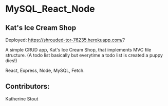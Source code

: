 # MySQL_React_Node
## Kat's Ice Cream Shop

Deployed: https://shrouded-tor-76235.herokuapp.com/?

A simple CRUD app, Kat's Ice Cream Shop, that implements MVC file structure. 
(A todo list basically but everytime a todo list is created a puppy dies!)

React, Express, Node, MySQL, Fetch. 

## Contributors: 
Katherine Stout
